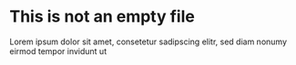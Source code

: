 # This is not an empty file

Lorem ipsum dolor sit amet, consetetur sadipscing elitr, sed diam nonumy eirmod tempor invidunt ut
